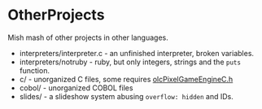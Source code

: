 # OtherProjects
Mish mash of other projects in other languages.

- interpreters/interpreter.c - an unfinished interpreter, broken variables.
- interpreters/notruby - ruby, but only integers, strings and the `puts` function.
- c/ - unorganized C files, some requires [olcPixelGameEngineC.h](https://github.com/Moros1138/olcPixelGameEngineC)
- cobol/ - unorganized COBOL files
- slides/ - a slideshow system abusing `overflow: hidden` and IDs.
